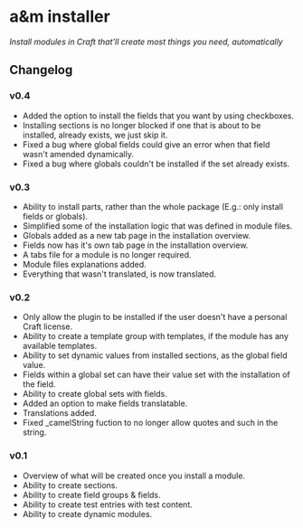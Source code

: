 # a&m installer

_Install modules in Craft that'll create most things you need, automatically_

## Changelog

### v0.4

- Added the option to install the fields that you want by using checkboxes.
- Installing sections is no longer blocked if one that is about to be installed, already exists, we just skip it.
- Fixed a bug where global fields could give an error when that field wasn't amended dynamically.
- Fixed a bug where globals couldn't be installed if the set already exists.


### v0.3

- Ability to install parts, rather than the whole package (E.g.: only install fields or globals).
- Simplified some of the installation logic that was defined in module files.
- Globals added as a new tab page in the installation overview.
- Fields now has it's own tab page in the installation overview.
- A tabs file for a module is no longer required.
- Module files explanations added.
- Everything that wasn't translated, is now translated.

### v0.2

- Only allow the plugin to be installed if the user doesn't have a personal Craft license.
- Ability to create a template group with templates, if the module has any available templates.
- Ability to set dynamic values from installed sections, as the global field value.
- Fields within a global set can have their value set with the installation of the field.
- Ability to create global sets with fields.
- Added an option to make fields translatable.
- Translations added.
- Fixed _camelString fuction to no longer allow quotes and such in the string.

### v0.1

- Overview of what will be created once you install a module.
- Ability to create sections.
- Ability to create field groups & fields.
- Ability to create test entries with test content.
- Ability to create dynamic modules.